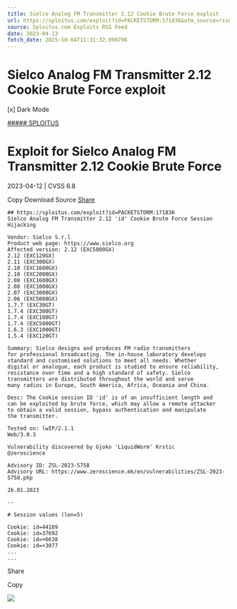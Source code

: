 ```yaml
---
title: Sielco Analog FM Transmitter 2.12 Cookie Brute Force exploit
url: https://sploitus.com/exploit?id=PACKETSTORM:171836&utm_source=rss&utm_medium=rss
source: Sploitus.com Exploits RSS Feed
date: 2023-04-13
fetch_date: 2025-10-04T11:31:32.990796
---
```


# Sielco Analog FM Transmitter 2.12 Cookie Brute Force exploit

[x]
Dark Mode

[##### SPLOITUS](/)

# Exploit for Sielco Analog FM Transmitter 2.12 Cookie Brute Force

2023-04-12 | CVSS 6.8

Copy
Download
Source
[Share](#share-url)

```
## https://sploitus.com/exploit?id=PACKETSTORM:171836
Sielco Analog FM Transmitter 2.12 'id' Cookie Brute Force Session Hijacking

Vendor: Sielco S.r.l
Product web page: https://www.sielco.org
Affected version: 2.12 (EXC5000GX)
2.12 (EXC120GX)
2.11 (EXC300GX)
2.10 (EXC1600GX)
2.10 (EXC2000GX)
2.08 (EXC1600GX)
2.08 (EXC1000GX)
2.07 (EXC3000GX)
2.06 (EXC5000GX)
1.7.7 (EXC30GT)
1.7.4 (EXC300GT)
1.7.4 (EXC100GT)
1.7.4 (EXC5000GT)
1.6.3 (EXC1000GT)
1.5.4 (EXC120GT)

Summary: Sielco designs and produces FM radio transmitters
for professional broadcasting. The in-house laboratory develops
standard and customised solutions to meet all needs. Whether
digital or analogue, each product is studied to ensure reliability,
resistance over time and a high standard of safety. Sielco
transmitters are distributed throughout the world and serve
many radios in Europe, South America, Africa, Oceania and China.

Desc: The Cookie session ID 'id' is of an insufficient length and
can be exploited by brute force, which may allow a remote attacker
to obtain a valid session, bypass authentication and manipulate
the transmitter.

Tested on: lwIP/2.1.1
Web/3.0.3

Vulnerability discovered by Gjoko 'LiquidWorm' Krstic
@zeroscience

Advisory ID: ZSL-2023-5758
Advisory URL: https://www.zeroscience.mk/en/vulnerabilities/ZSL-2023-5758.php

26.01.2023

--

# Session values (len=5)

Cookie: id=44189
Cookie: id=37692
Cookie: id=+6638
Cookie: id=+3077
...
...
```

Share

Copy

![](https://mc.yandex.ru/watch/54912310)